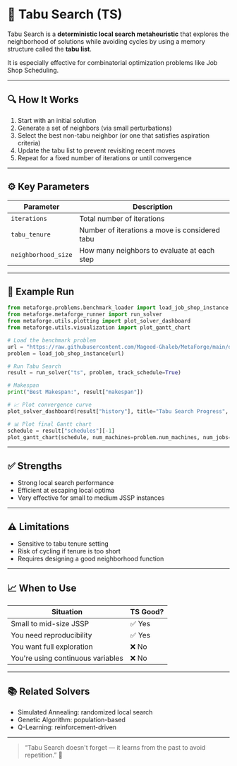 # 🚫 Tabu Search (TS)

Tabu Search is a **deterministic local search metaheuristic** that explores the neighborhood of solutions while avoiding cycles by using a memory structure called the **tabu list**.

It is especially effective for combinatorial optimization problems like Job Shop Scheduling.

---

## 🔍 How It Works

1. Start with an initial solution
2. Generate a set of neighbors (via small perturbations)
3. Select the best non-tabu neighbor (or one that satisfies aspiration criteria)
4. Update the tabu list to prevent revisiting recent moves
5. Repeat for a fixed number of iterations or until convergence

---

## ⚙️ Key Parameters

| Parameter        | Description                              |
|------------------|------------------------------------------|
| `iterations`     | Total number of iterations               |
| `tabu_tenure`    | Number of iterations a move is considered tabu |
| `neighborhood_size` | How many neighbors to evaluate at each step |

---

## 🚀 Example Run

```python
from metaforge.problems.benchmark_loader import load_job_shop_instance
from metaforge.metaforge_runner import run_solver
from metaforge.utils.plotting import plot_solver_dashboard
from metaforge.utils.visualization import plot_gantt_chart

# Load the benchmark problem
url = "https://raw.githubusercontent.com/Mageed-Ghaleb/MetaForge/main/data/benchmarks/ft06.txt"
problem = load_job_shop_instance(url)

# Run Tabu Search
result = run_solver("ts", problem, track_schedule=True)

# Makespan
print("Best Makespan:", result["makespan"])

# 📈 Plot convergence curve
plot_solver_dashboard(result["history"], title="Tabu Search Progress", solver_name="TS")

# 📊 Plot final Gantt chart
schedule = result["schedules"][-1]
plot_gantt_chart(schedule, num_machines=problem.num_machines, num_jobs=len(problem.jobs))
```

---

## ✅ Strengths

- Strong local search performance
- Efficient at escaping local optima
- Very effective for small to medium JSSP instances

---

## ⚠️ Limitations

- Sensitive to tabu tenure setting
- Risk of cycling if tenure is too short
- Requires designing a good neighborhood function

---

## 📈 When to Use

| Situation                           | TS Good? |
|------------------------------------|----------|
| Small to mid-size JSSP             | ✅ Yes   |
| You need reproducibility           | ✅ Yes   |
| You want full exploration          | ❌ No    |
| You're using continuous variables  | ❌ No    |

---

## 📚 Related Solvers

- Simulated Annealing: randomized local search
- Genetic Algorithm: population-based
- Q-Learning: reinforcement-driven

---

> “Tabu Search doesn't forget — it learns from the past to avoid repetition.” 🧠

